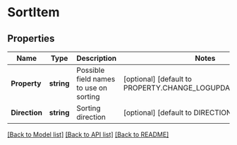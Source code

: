 # SortItem

## Properties
Name | Type | Description | Notes
------------ | ------------- | ------------- | -------------
**Property** | **string** | Possible field names to use on sorting | [optional] [default to PROPERTY.CHANGE_LOGUPDATED_DATE_TIME]
**Direction** | **string** | Sorting direction | [optional] [default to DIRECTION.DESC]

[[Back to Model list]](../README.md#documentation-for-models) [[Back to API list]](../README.md#documentation-for-api-endpoints) [[Back to README]](../README.md)

